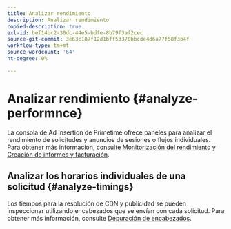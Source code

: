 ```yaml
---
title: Analizar rendimiento
description: Analizar rendimiento
copied-description: true
exl-id: bef14bc2-30dc-44e5-bdfe-8b79f3af2cec
source-git-commit: 3e63c187f12d1bff53370bbcde4d6a77f58f3b4f
workflow-type: tm+mt
source-wordcount: '64'
ht-degree: 0%

---
```


# Analizar rendimiento {#analyze-performnce}

La consola de Ad Insertion de Primetime ofrece paneles para analizar el rendimiento de solicitudes y anuncios de sesiones o flujos individuales. Para obtener más información, consulte [Monitorización del rendimiento](/help/primetime-ad-insertion/performance-monitoring-debugging-reporting/performance-monitoring.md) y [Creación de informes y facturación](/help/primetime-ad-insertion/performance-monitoring-debugging-reporting/reporting-and-billing.md).

## Analizar los horarios individuales de una solicitud {#analyze-timings}

Los tiempos para la resolución de CDN y publicidad se pueden inspeccionar utilizando encabezados que se envían con cada solicitud.  Para obtener más información, consulte [Depuración de encabezados](/help/primetime-ad-insertion/performance-monitoring-debugging-reporting/debugging-headers.md).
